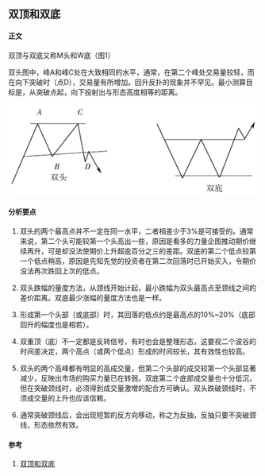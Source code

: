 ## 双顶和双底

#### 正文
双顶与双底又称M头和W底（图1）

双头图中，峰A和峰C处在大致相同的水平，通常，在第二个峰处交易量较轻，而在向下突破时（点D），交易量有所增加。回升反扑的现象并不罕见。最小测算目标是，从突破点起，向下投射出与形态高度相等的距离。

![双顶](/images/article/双顶和双底/shuangDing_01.jpg '双顶')

#### 分析要点
1. 双头的两个最高点并不一定在同一水平，二者相差少于3%是可接受的。通常来说，第二个头可能较第一个头高出一些，原因是看多的力量企图推动期价继续再升，可是却没法使期价上升超逾百分之三的差距。双底的第二个低点较第一个低点稍高，原因是先知先觉的投资者在第二次回落时已开始买入，令期价没法再次跌回上次的低点。

1. 双头跌幅的量度方法，从颈线开始计起，最小跌幅为双头最高点至颈线之间的差价距离。双底最少涨幅的量度方法也是一样。

1. 形成第一个头部（或底部）时，其回落的低点约是最高点的10%~20%（底部回升的幅度也是相若）。

1. 双重顶（底）不一定都是反转信号，有时也会是整理形态，这要视二个波谷的时间差决定，两个高点（或两个低点）形成的时间较长，其有效性也较高。

1. 双头的两个高峰都有明显的高成交量，但第二个头部的成交较第一个头部显著减少，反映出市场的购买力量已在转弱。双底第二个底部成交量也十分低沉，但在突破颈线时，必须得到成交量激增的配合方可确认。双头跌破颈线时，不须成交量的上升也应该信赖。

1. 通常突破颈线后，会出现短暂的反方向移动，称之为反抽，反抽只要不突破颈线，形态依然有效。

#### 参考
1. [双顶和双底](http://edu.cfachina.org/qhxy/QHABC/jsmfx/201510/t20151023_1878327.html '双顶和双底')